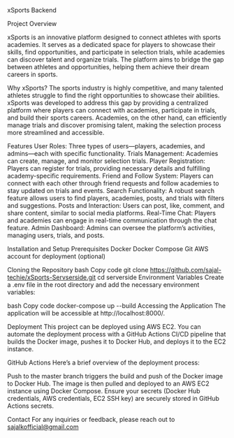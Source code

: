 xSports Backend

Project Overview

xSports is an innovative platform designed to connect athletes with sports academies. It serves as a dedicated space for players to showcase their skills, find opportunities, and participate in selection trials, while academies can discover talent and organize trials. The platform aims to bridge the gap between athletes and opportunities, helping them achieve their dream careers in sports.

Why xSports?
The sports industry is highly competitive, and many talented athletes struggle to find the right opportunities to showcase their abilities. xSports was developed to address this gap by providing a centralized platform where players can connect with academies, participate in trials, and build their sports careers. Academies, on the other hand, can efficiently manage trials and discover promising talent, making the selection process more streamlined and accessible.

Features
User Roles: Three types of users—players, academies, and admins—each with specific functionality.
Trials Management: Academies can create, manage, and monitor selection trials.
Player Registration: Players can register for trials, providing necessary details and fulfilling academy-specific requirements.
Friend and Follow System: Players can connect with each other through friend requests and follow academies to stay updated on trials and events.
Search Functionality: A robust search feature allows users to find players, academies, posts, and trials with filters and suggestions.
Posts and Interaction: Users can post, like, comment, and share content, similar to social media platforms.
Real-Time Chat: Players and academies can engage in real-time communication through the chat feature.
Admin Dashboard: Admins can oversee the platform’s activities, managing users, trials, and posts.

Installation and Setup
Prerequisites
Docker
Docker Compose
Git
AWS account for deployment (optional)

Cloning the Repository
bash
Copy code
git clone https://github.com/sajal-techie/xSports-Servserside.git
cd serverside
Environment Variables
Create a .env file in the root directory and add the necessary environment variables:

bash
Copy code
docker-compose up --build
Accessing the Application
The application will be accessible at http://localhost:8000/.

Deployment
This project can be deployed using AWS EC2. You can automate the deployment process with a GitHub Actions CI/CD pipeline that builds the Docker image, pushes it to Docker Hub, and deploys it to the EC2 instance.

GitHub Actions
Here’s a brief overview of the deployment process:

Push to the master branch triggers the build and push of the Docker image to Docker Hub.
The image is then pulled and deployed to an AWS EC2 instance using Docker Compose.
Ensure your secrets (Docker Hub credentials, AWS credentials, EC2 SSH key) are securely stored in GitHub Actions secrets.

Contact
For any inquiries or feedback, please reach out to sajalkofficial@gmail.com